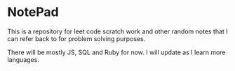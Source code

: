 # NotePad
This is a repository for leet code scratch work and other random notes that I can refer back to for problem solving purposes.

There will be mostly JS, SQL and Ruby for now. I will update as I learn more languages.
